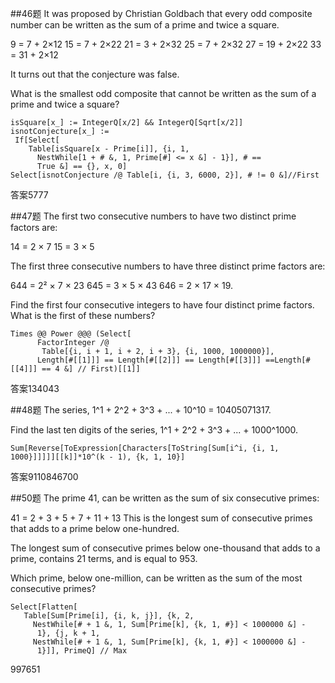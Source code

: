 ##46题
It was proposed by Christian Goldbach that every odd composite number can be written as the sum of a prime and twice a square.

9 = 7 + 2×12
15 = 7 + 2×22
21 = 3 + 2×32
25 = 7 + 2×32
27 = 19 + 2×22
33 = 31 + 2×12

It turns out that the conjecture was false.

What is the smallest odd composite that cannot be written as the sum of a prime and twice a square?

```
isSquare[x_] := IntegerQ[x/2] && IntegerQ[Sqrt[x/2]]
isnotConjecture[x_] := 
 If[Select[
    Table[isSquare[x - Prime[i]], {i, 1, 
      NestWhile[1 + # &, 1, Prime[#] <= x &] - 1}], # == 
      True &] == {}, x, 0]
Select[isnotConjecture /@ Table[i, {i, 3, 6000, 2}], # != 0 &]//First
```
答案5777


##47题
The first two consecutive numbers to have two distinct prime factors are:

14 = 2 × 7
15 = 3 × 5

The first three consecutive numbers to have three distinct prime factors are:

644 = 2² × 7 × 23
645 = 3 × 5 × 43
646 = 2 × 17 × 19.

Find the first four consecutive integers to have four distinct prime factors. What is the first of these numbers?

```
Times @@ Power @@@ (Select[
      FactorInteger /@ 
       Table[{i, i + 1, i + 2, i + 3}, {i, 1000, 1000000}], 
      Length[#[[1]]] == Length[#[[2]]] == Length[#[[3]]] ==Length[#[[4]]] == 4 &] // First)[[1]]
```
答案134043

##48题
The series, 1^1 + 2^2 + 3^3 + ... + 10^10 = 10405071317.

Find the last ten digits of the series, 1^1 + 2^2 + 3^3 + ... + 1000^1000.



```
Sum[Reverse[ToExpression[Characters[ToString[Sum[i^i, {i, 1, 1000}]]]]][[k]]*10^(k - 1), {k, 1, 10}]
```
答案9110846700

##50题
The prime 41, can be written as the sum of six consecutive primes:

41 = 2 + 3 + 5 + 7 + 11 + 13
This is the longest sum of consecutive primes that adds to a prime below one-hundred.

The longest sum of consecutive primes below one-thousand that adds to a prime, contains 21 terms, and is equal to 953.

Which prime, below one-million, can be written as the sum of the most consecutive primes?

```
Select[Flatten[
   Table[Sum[Prime[i], {i, k, j}], {k, 2, 
     NestWhile[# + 1 &, 1, Sum[Prime[k], {k, 1, #}] < 1000000 &] - 
      1}, {j, k + 1, 
     NestWhile[# + 1 &, 1, Sum[Prime[k], {k, 1, #}] < 1000000 &] - 
      1}]], PrimeQ] // Max
```
997651


